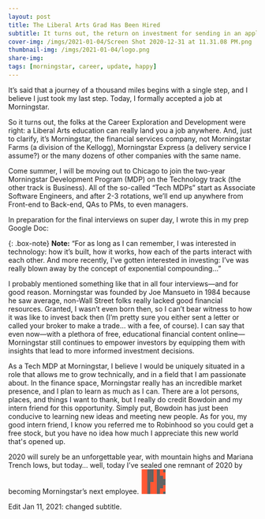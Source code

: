 ```yaml
---
layout: post
title: The Liberal Arts Grad Has Been Hired
subtitle: It turns out, the return on investment for sending in an application was really, really high
cover-img: /imgs/2021-01-04/Screen Shot 2020-12-31 at 11.31.08 PM.png
thumbnail-img: /imgs/2021-01-04/logo.png
share-img: 
tags: [morningstar, career, update, happy]
---
```


It’s said that a journey of a thousand miles begins with a single step, and I believe I just took my last step. Today, I formally accepted a job at Morningstar.

So it turns out, the folks at the Career Exploration and Development were right: a Liberal Arts education can really land you a job anywhere. And, just to clarify, it’s Morningstar, the financial services company, not Morningstar Farms (a division of the Kellogg), Morningstar Express (a delivery service I assume?) or the many dozens of other companies with the same name. 

Come summer, I will be moving out to Chicago to join the two-year Morningstar Development Program (MDP) on the Technology track (the other track is Business). All of the so-called “Tech MDPs” start as Associate Software Engineers, and after 2-3 rotations, we’ll end up anywhere from Front-end to Back-end, QAs to PMs, to even managers.

In preparation for the final interviews on super day, I wrote this in my prep Google Doc:

{: .box-note}
**Note:** “For as long as I can remember, I was interested in technology: how it’s built, how it works, how each of the parts interact with each other. And more recently, I’ve gotten interested in investing: I’ve was really blown away by the concept of exponential compounding…”

I probably mentioned something like that in all four interviews—and for good reason. Morningstar was founded by Joe Mansueto in 1984 because he saw average, non-Wall Street folks really lacked good financial resources. Granted, I wasn’t even born then, so I can’t bear witness to how it was like to invest back then (I’m pretty sure you either sent a letter or called your broker to make a trade… with a fee, of course). I can say that even now—with a plethora of free, educational financial content online—Morningstar still continues to empower investors by equipping them with insights that lead to more informed investment decisions.

As a Tech MDP at Morningstar, I believe I would be uniquely situated in a role that allows me to grow technically, and in a field that I am passionate about. In the finance space, Morningstar really has an incredible market presence, and I plan to learn as much as I can. There are a lot persons, places, and things I want to thank, but I really do credit Bowdoin and my intern friend for this opportunity. Simply put, Bowdoin has just been conducive to learning new ideas and meeting new people. As for you, my good intern friend, I know you referred me to Robinhood so you could get a free stock, but you have no idea how much I appreciate this new world that's opened up.

2020 will surely be an unforgettable year, with mountain highs and Mariana Trench lows, but today… well, today I’ve sealed one remnant of 2020 by becoming Morningstar’s next employee.
![my custom end mark](../imgs/end-marks/end-mark2.png)

Edit Jan 11, 2021: changed subtitle.